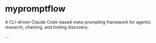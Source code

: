 # mypromptflow

A CLI-driven Claude Code-based meta-prompting framework for agentic research, chaining, and tooling discovery.

...